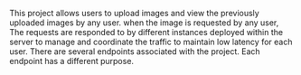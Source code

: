 This project allows users to upload images and view the previously uploaded images by any user. when the image is requested by any user, The requests are responded to by different instances deployed within the server to manage and coordinate the traffic to maintain low latency for each user. There are several endpoints associated with the project. Each endpoint has a different purpose.
